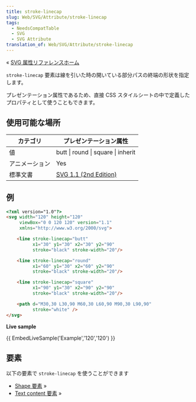 ```yaml
---
title: stroke-linecap
slug: Web/SVG/Attribute/stroke-linecap
tags:
  - NeedsCompatTable
  - SVG
  - SVG Attribute
translation_of: Web/SVG/Attribute/stroke-linecap
---
```

« [SVG 属性リファレンスホーム](/ja/docs/Web/SVG/Attribute)

`stroke-linecap` 要素は線を引いた時の開いている部分パスの終端の形状を指定します。

プレゼンテーション属性であるため、直接 CSS スタイルシートの中で定義したプロパティとして使うこともできます。

## 使用可能な場所

| カテゴリ       | プレゼンテーション属性                                                                |
| -------------- | ------------------------------------------------------------------------------------- |
| 値             | butt \| round \| square \| inherit                                                    |
| アニメーション | Yes                                                                                   |
| 標準文書       | [SVG 1.1 (2nd Edition)](http://www.w3.org/TR/SVG/painting.html#StrokeLinecapProperty) |

## 例

```html
<?xml version="1.0"?>
<svg width="120" height="120"
     viewBox="0 0 120 120" version="1.1"
     xmlns="http://www.w3.org/2000/svg">

    <line stroke-linecap="butt"
          x1="30" y1="30" x2="30" y2="90"
          stroke="black" stroke-width="20"/>

    <line stroke-linecap="round"
          x1="60" y1="30" x2="60" y2="90"
          stroke="black" stroke-width="20"/>

    <line stroke-linecap="square"
          x1="90" y1="30" x2="90" y2="90"
          stroke="black" stroke-width="20"/>

    <path d="M30,30 L30,90 M60,30 L60,90 M90,30 L90,90"
          stroke="white" />
</svg>
```

**Live sample**

{{ EmbedLiveSample('Example','120','120') }}

## 要素

以下の要素で `stroke-linecap` を使うことができます

- [Shape 要素](/ja/docs/Web/SVG/Element#Shape) »
- [Text content 要素](/ja/docs/Web/SVG/Element#TextContent) »
